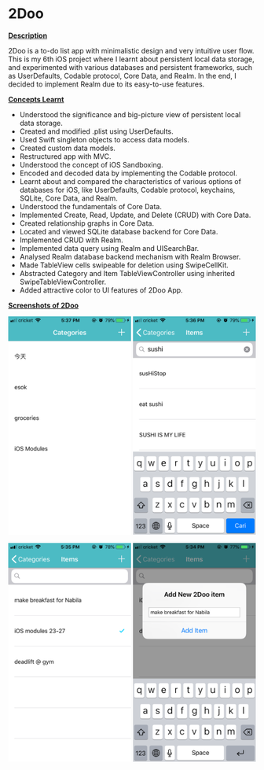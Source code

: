 # 2Doo

<p><span style="text-decoration: underline;"><strong>Description</strong></span></p>
<p>2Doo is a to-do list app with minimalistic design and very intuitive user flow. This is my 6th iOS project where I learnt about persistent local data storage, and experimented with various databases and persistent frameworks, such as UserDefaults, Codable protocol, Core Data, and Realm. In the end, I decided to implement Realm due to its easy-to-use features.&nbsp;</p>

<p><span style="text-decoration: underline;"><strong>Concepts Learnt</strong></span></p>
<ul>
<li>Understood the significance and big-picture view of persistent local data storage.</li>
<li>Created and modified .plist using UserDefaults.</li>
<li>Used Swift singleton objects to access data models.</li>
<li>Created custom data models.</li>
<li>Restructured app with MVC.</li>
<li>Understood the concept of iOS Sandboxing.</li>
<li>Encoded and decoded data by implementing the Codable protocol.</li>
<li>Learnt about and compared the characteristics of various options of databases for iOS, like UserDefaults, Codable protocol, keychains, SQLite, Core Data, and Realm.</li>
<li>Understood the fundamentals of Core Data.</li>
<li>Implemented Create, Read, Update, and Delete (CRUD) with Core Data.</li>
<li>Created relationship graphs in Core Data.</li>
<li>Located and viewed SQLite database backend for Core Data.</li>
<li>Implemented CRUD with Realm.</li>
<li>Implemented data query using Realm and UISearchBar.</li>
<li>Analysed Realm database backend mechanism with Realm Browser.</li>
<li>Made TableView cells swipeable for deletion using SwipeCellKit.</li>
<li>Abstracted Category and Item TableViewController using inherited SwipeTableViewController.&nbsp;</li>
<li>Added attractive color to UI features of 2Doo App.&nbsp;</li>
</ul>

<p><span style="text-decoration: underline;"><strong>Screenshots of 2Doo</strong></span></p>
<img src="https://github.com/ardentlycurious101/2Doo/blob/master/2Doo%201.PNG" alt="drawing" width="250"/> <img src="https://github.com/ardentlycurious101/2Doo/blob/master/2Doo%202.PNG" alt="drawing" width="250"/> 

<img src="https://github.com/ardentlycurious101/2Doo/blob/master/2Doo%203.PNG" alt="drawing" width="250"/> <img src="https://github.com/ardentlycurious101/2Doo/blob/master/2Doo%204.PNG" alt="drawing" width="250"/>
